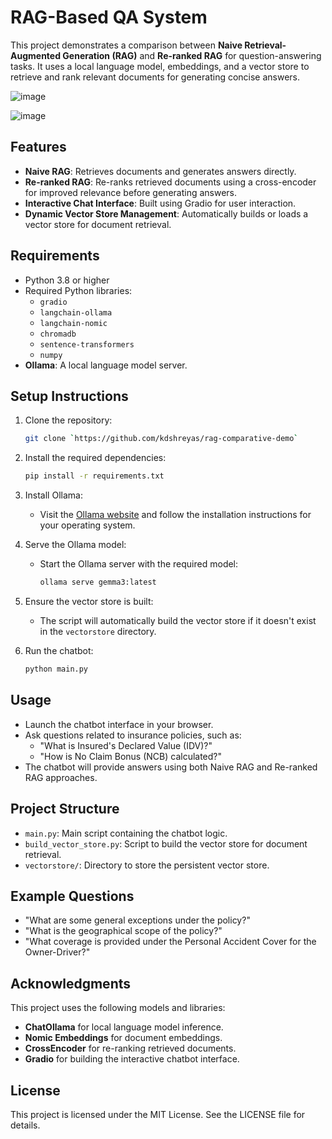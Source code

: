 # RAG-Based QA System

This project demonstrates a comparison between **Naive Retrieval-Augmented Generation (RAG)** and **Re-ranked RAG** for question-answering tasks. It uses a local language model, embeddings, and a vector store to retrieve and rank relevant documents for generating concise answers.

![image](https://github.com/user-attachments/assets/535656bc-b788-411a-9a9c-ab148d4a52b8)

![image](https://github.com/user-attachments/assets/5ea5f4aa-455c-4155-8f82-abaebcb2f528)



## Features

- **Naive RAG**: Retrieves documents and generates answers directly.
- **Re-ranked RAG**: Re-ranks retrieved documents using a cross-encoder for improved relevance before generating answers.
- **Interactive Chat Interface**: Built using Gradio for user interaction.
- **Dynamic Vector Store Management**: Automatically builds or loads a vector store for document retrieval.

## Requirements

- Python 3.8 or higher
- Required Python libraries:
  - `gradio`
  - `langchain-ollama`
  - `langchain-nomic`
  - `chromadb`
  - `sentence-transformers`
  - `numpy`
- **Ollama**: A local language model server.

## Setup Instructions

1. Clone the repository:
   ```bash
   git clone `https://github.com/kdshreyas/rag-comparative-demo`
   ```

2. Install the required dependencies:
   ```bash
   pip install -r requirements.txt
   ```

3. Install Ollama:
   - Visit the [Ollama website](https://ollama.ai) and follow the installation instructions for your operating system.

4. Serve the Ollama model:
   - Start the Ollama server with the required model:
     ```bash
     ollama serve gemma3:latest
     ```

5. Ensure the vector store is built:
   - The script will automatically build the vector store if it doesn't exist in the `vectorstore` directory.

6. Run the chatbot:
   ```bash
   python main.py
   ```

## Usage

- Launch the chatbot interface in your browser.
- Ask questions related to insurance policies, such as:
  - "What is Insured's Declared Value (IDV)?"
  - "How is No Claim Bonus (NCB) calculated?"
- The chatbot will provide answers using both Naive RAG and Re-ranked RAG approaches.

## Project Structure

- `main.py`: Main script containing the chatbot logic.
- `build_vector_store.py`: Script to build the vector store for document retrieval.
- `vectorstore/`: Directory to store the persistent vector store.

## Example Questions

- "What are some general exceptions under the policy?"
- "What is the geographical scope of the policy?"
- "What coverage is provided under the Personal Accident Cover for the Owner-Driver?"

## Acknowledgments

This project uses the following models and libraries:
- **ChatOllama** for local language model inference.
- **Nomic Embeddings** for document embeddings.
- **CrossEncoder** for re-ranking retrieved documents.
- **Gradio** for building the interactive chatbot interface.

## License

This project is licensed under the MIT License. See the LICENSE file for details.
